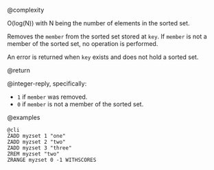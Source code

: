 @complexity

O(log(N)) with N being the number of elements in the sorted set.

Removes the `member` from the sorted set stored at `key`. If
`member` is not a member of the sorted set, no operation is performed.

An error is returned when `key` exists and does not hold a sorted set.

@return

@integer-reply, specifically:

* `1` if `member` was removed.
* `0` if `member` is not a member of the sorted set.

@examples

    @cli
    ZADD myzset 1 "one"
    ZADD myzset 2 "two"
    ZADD myzset 3 "three"
    ZREM myzset "two"
    ZRANGE myzset 0 -1 WITHSCORES


